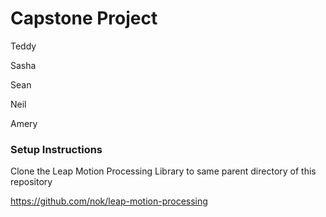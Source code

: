 # Capstone Project
Teddy

Sasha

Sean

Neil

Amery

### Setup Instructions

Clone the Leap Motion Processing Library to same parent directory of this repository

https://github.com/nok/leap-motion-processing
